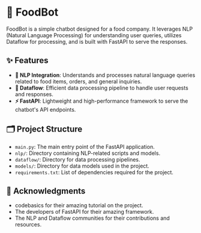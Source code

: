 # 🍔 FoodBot

FoodBot is a simple chatbot designed for a food company. It leverages NLP (Natural Language Processing) for understanding user queries, utilizes Dataflow for processing, and is built with FastAPI to serve the responses.

## ✨ Features

- **🧠 NLP Integration**: Understands and processes natural language queries related to food items, orders, and general inquiries.
- **🔄 Dataflow**: Efficient data processing pipeline to handle user requests and responses.
- **⚡ FastAPI**: Lightweight and high-performance framework to serve the chatbot's API endpoints.

## 🗂️ Project Structure

- `main.py`: The main entry point of the FastAPI application.
- `nlp/`: Directory containing NLP-related scripts and models.
- `dataflow/`: Directory for data processing pipelines.
- `models/`: Directory for data models used in the project.
- `requirements.txt`: List of dependencies required for the project.

## 🙏 Acknowledgments

- codebasics for their amazing tutorial on the project.
- The developers of FastAPI for their amazing framework.
- The NLP and Dataflow communities for their contributions and resources.
